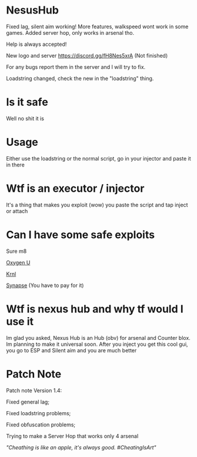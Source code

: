 # NesusHub

Fixed lag, silent aim working! More features, walkspeed wont work in some games. Added server hop, only works in arsenal tho.

Help is always accepted!

New logo and server https://discord.gg/fH8Nes5xrA (Not finished)

For any bugs report them in the server and I will try to fix.

Loadstring changed, check the new in the "loadstring" thing.

# Is it safe

Well no shit it is

# Usage

Either use the loadstring or the normal script, go in your injector and paste it in there

# Wtf is an executor / injector

It's a thing that makes you exploit (wow) you paste the script and tap inject or attach

# Can I have some safe exploits

Sure m8

[Oxygen U](https://oxygenu.xyz/)

[Krnl](https://krnl.place/)

[Synapse](https://x.synapse.to/) (You have to pay for it)

# Wtf is nexus hub and why tf would I use it

Im glad you asked, Nexus Hub is an Hub (obv) for arsenal and Counter blox. Im planning to make it universal soon. After you inject you get this cool gui, you go to ESP and Silent aim and you are much better

# Patch Note

Patch note Version 1.4:

Fixed general lag;

Fixed loadstring problems;

Fixed obfuscation problems;

Trying to make a Server Hop that works only 4 arsenal

*"Cheathing is like an apple, it's always good. #CheatingIsArt"*

